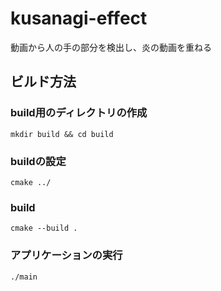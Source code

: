 # kusanagi-effect
動画から人の手の部分を検出し、炎の動画を重ねる

## ビルド方法
### build用のディレクトリの作成
```
mkdir build && cd build
```
### buildの設定
```
cmake ../
```

### build
```
cmake --build .
```

### アプリケーションの実行
```
./main
```